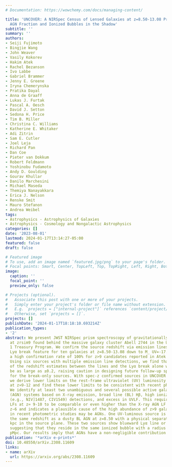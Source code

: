 ```yaml
---
# Documentation: https://wowchemy.com/docs/managing-content/

title: 'UNCOVER: A NIRSpec Census of Lensed Galaxies at z=8.50-13.08 Probing a High
  AGN Fraction and Ionized Bubbles in the Shadow'
subtitle: ''
summary: ''
authors:
- Seiji Fujimoto
- Bingjie Wang
- John Weaver
- Vasily Kokorev
- Hakim Atek
- Rachel Bezanson
- Ivo Labbe
- Gabriel Brammer
- Jenny E. Greene
- Iryna Chemerynska
- Pratika Dayal
- Anna de Graaff
- Lukas J. Furtak
- Pascal A. Oesch
- David J. Setton
- Sedona H. Price
- Tim B. Miller
- Christina C. Williams
- Katherine E. Whitaker
- Adi Zitrin
- Sam E. Cutler
- Joel Leja
- Richard Pan
- Dan Coe
- Pieter van Dokkum
- Robert Feldmann
- Yoshinobu Fudamoto
- Andy D. Goulding
- Gourav Khullar
- Danilo Marchesini
- Michael Maseda
- Themiya Nanayakkara
- Erica J. Nelson
- Renske Smit
- Mauro Stefanon
- Andrea Weibel
tags:
- Astrophysics - Astrophysics of Galaxies
- Astrophysics - Cosmology and Nongalactic Astrophysics
categories: []
date: '2023-08-01'
lastmod: 2024-01-17T13:14:27-05:00
featured: false
draft: false

# Featured image
# To use, add an image named `featured.jpg/png` to your page's folder.
# Focal points: Smart, Center, TopLeft, Top, TopRight, Left, Right, BottomLeft, Bottom, BottomRight.
image:
  caption: ''
  focal_point: ''
  preview_only: false

# Projects (optional).
#   Associate this post with one or more of your projects.
#   Simply enter your project's folder or file name without extension.
#   E.g. `projects = ["internal-project"]` references `content/project/deep-learning/index.md`.
#   Otherwise, set `projects = []`.
projects: []
publishDate: '2024-01-17T18:18:10.693214Z'
publication_types:
- '2'
abstract: We present JWST NIRSpec prism spectroscopy of gravitationally lensed galaxies
  at zrsim9 found behind the massive galaxy cluster Abell 2744 in the UNCOVER Cycle
  1 Treasury Program. We confirm the source redshift via emission lines and/or the
  Lyα break feature for ten galaxies at z=8.50-13.08 down to M_ UV=-17.3. We achieve
  a high confirmation rate of 100% for z>9 candidates reported in Atek et al. (2023).
  Using six sources with multiple emission line detections, we find that the offset
  of the redshift estimates between the lines and the Lyα break alone with prism can
  be as large as ±0.2, raising caution in designing future follow-up spectroscopy
  for the break-only sources. With spec-z confirmed sources in UNCOVER and the literature,
  we derive lower limits on the rest-frame ultraviolet (UV) luminosity function (LF)
  at z≃9-12 and find these lower limits to be consistent with recent photometric measurements.
  We identify at least two unambiguous and several possible active galactic nucleus
  (AGN) systems based on X-ray emission, broad line (BL) Hβ, high ionization line
  (e.g., NIV]1487, CIV1549) detections, and excess in UVLF. This requires the AGN
  LFs at z≃ 9-10 to be comparable or even higher than the X-ray AGN LF estimated at
  z∼6 and indicates a plausible cause of the high abundance of z>9 galaxies claimed
  in recent photometric studies may be AGNs. One UV-luminous source is confirmed at
  the same redshift as a dusty BL AGN at z=8.50 with a physical separation of 380
  kpc in the source plane. These two sources show blueward Lyα line or continuum emission,
  suggesting that they reside in the same ionized bubble with a radius of 7.69±0.18
  pMpc. Our results imply that AGNs have a non-negligible contribution to cosmic reionization.
publication: '*arXiv e-prints*'
doi: 10.48550/arXiv.2308.11609
links:
- name: arXiv
  url: https://arxiv.org/abs/2308.11609
---
```

